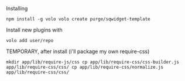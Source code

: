 Installing

`
npm install -g volo
volo create purge/sqwidget-template
`

Install new plugins with

`volo add user/repo`

TEMPORARY, after install (i'll package my own require-css)

`
mkdir app/lib/require-js/css
cp app/lib/require-css/css-builder.js app/lib/require-css/css/
cp app/lib/require-css/normalize.js app/lib/require-css/css/
`
